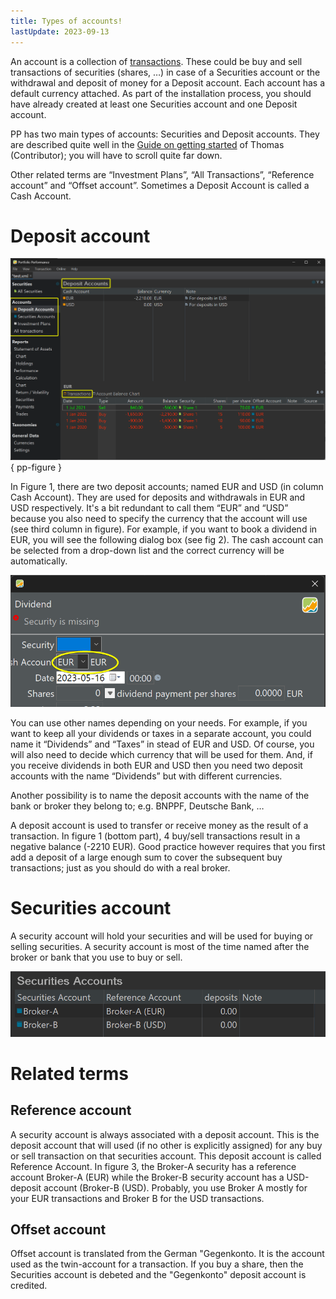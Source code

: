 ```yaml
---
title: Types of accounts!
lastUpdate: 2023-09-13
---
```

An account is a collection of [transactions](transaction.md). These could be buy and sell transactions of securities (shares, …) in case of a Securities account or the withdrawal and deposit of money for a Deposit account. Each account has a default currency attached. As part of the installation process, you should have already created at least one Securities account and one Deposit account.

PP has two main types of accounts: Securities and Deposit accounts. They are described quite well in the [Guide on getting started](https://forum.portfolio-performance.info/t/guide-on-getting-started/5390) of Thomas (Contributor); you will have to scroll quite far down.

Other related terms are “Investment Plans”, “All Transactions”, “Reference account” and “Offset account”. Sometimes a Deposit Account is called a Cash Account.

# Deposit account

![Example of a Deposit Account.](images/account-types-deposit.png){ pp-figure } 

In Figure 1, there are two deposit accounts; named EUR and USD (in column Cash Account). They are used for deposits and withdrawals in EUR and USD respectively. It's a bit redundant to call them “EUR” and “USD” because you also need to specify the currency that the account will use (see third column in figure). For example, if you want to book a dividend in EUR, you will see the following dialog box (see fig 2). The cash account can be selected from a drop-down list and the correct currency will be automatically.


![Deposit Account with redundant Currency.](images/account-dividend-booking.png)


You can use other names depending on your needs. For example, if you want to keep all your dividends or taxes in a separate account, you could name it “Dividends” and “Taxes” in stead of EUR and USD. Of course, you will also need to decide which currency that will be used for them. And, if you receive dividends in both EUR and USD then you need two deposit accounts with the name “Dividends” but with different currencies.

Another possibility is to name the deposit accounts with the name of the bank or broker they belong to; e.g. BNPPF, Deutsche Bank, …

A deposit account is used to transfer or receive money as the result of a transaction. In figure 1 (bottom part), 4 buy/sell transactions result in a negative balance (-2210 EUR). Good practice however requires that you first add a deposit of a large enough sum to cover the subsequent buy transactions; just as you should do with a real broker.

# Securities account

A security account will hold your securities and will be used for buying or selling securities. A security account is most of the time named after the broker or bank that you use to buy or sell.

![Example of Securities accounts.](images/account_securities.png)



# Related terms

## Reference account

A security account is always associated with a deposit account. This is the deposit account that will used (if no other is explicitly assigned) for any buy or sell transaction on that securities account. This deposit account is called Reference Account. In figure 3, the Broker-A security has a reference account Broker-A (EUR) while the Broker-B security account has a USD-deposit account (Broker-B (USD). Probably, you use Broker A mostly for your EUR transactions and Broker B for the USD transactions.

## Offset account
Offset account is translated from the German "Gegenkonto. It is the account used as the twin-account for a transaction. If you buy a share, then the Securities account is debeted and the "Gegenkonto" deposit account is credited.

